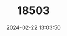 ---
title: "18503"
category: "Pseudochirops albertisii"
draft: false
date: 2024-02-22 13:03:50
languages:
  English: ["D'Albertis Ringtail Possum", "D'Albertis's Ringtail"]
---